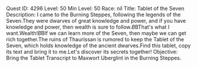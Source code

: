 Quest ID: 4296
Level: 50
Min Level: 50
Race: nil
Title: Tablet of the Seven
Description: I came to the Burning Steppes, following the legends of the Seven.They were dwarves of great knowledge and power, and if you have knowledge and power, then wealth is sure to follow.$B$BThat's what I want.Wealth!$B$BIf we can learn more of the Seven, then maybe we can get rich together.The ruins of Thaurissan is rumored to keep the Tablet of the Seven, which holds knowledge of the ancient dwarves.Find this tablet, copy its text and bring it to me.Let's discover its secrets together!
Objective: Bring the Tablet Transcript to Maxwort Uberglint in the Burning Steppes.

